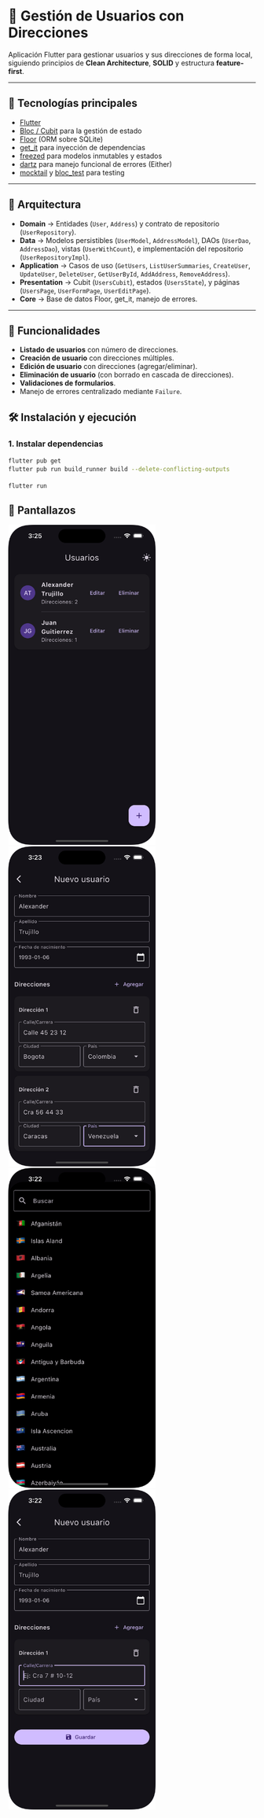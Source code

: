# 👥 Gestión de Usuarios con Direcciones

Aplicación Flutter para gestionar usuarios y sus direcciones de forma local, siguiendo principios de **Clean Architecture**, **SOLID** y estructura **feature-first**.

---

## 🚀 Tecnologías principales

- [Flutter](https://flutter.dev/)
- [Bloc / Cubit](https://pub.dev/packages/flutter_bloc) para la gestión de estado
- [Floor](https://pub.dev/packages/floor) (ORM sobre SQLite)
- [get_it](https://pub.dev/packages/get_it) para inyección de dependencias
- [freezed](https://pub.dev/packages/freezed) para modelos inmutables y estados
- [dartz](https://pub.dev/packages/dartz) para manejo funcional de errores (Either)
- [mocktail](https://pub.dev/packages/mocktail) y [bloc_test](https://pub.dev/packages/bloc_test) para testing

---

## 📑 Arquitectura

- **Domain** → Entidades (`User`, `Address`) y contrato de repositorio (`UserRepository`).
- **Data** → Modelos persistibles (`UserModel`, `AddressModel`), DAOs (`UserDao`, `AddressDao`), vistas (`UserWithCount`), e implementación del repositorio (`UserRepositoryImpl`).
- **Application** → Casos de uso (`GetUsers`, `ListUserSummaries`, `CreateUser`, `UpdateUser`, `DeleteUser`, `GetUserById`, `AddAddress`, `RemoveAddress`).
- **Presentation** → Cubit (`UsersCubit`), estados (`UsersState`), y páginas (`UsersPage`, `UserFormPage`, `UserEditPage`).
- **Core** → Base de datos Floor, get_it, manejo de errores.

---

## 🧩 Funcionalidades

- **Listado de usuarios** con número de direcciones.
- **Creación de usuario** con direcciones múltiples.
- **Edición de usuario** con direcciones (agregar/eliminar).
- **Eliminación de usuario** (con borrado en cascada de direcciones).
- **Validaciones de formularios**.
- Manejo de errores centralizado mediante `Failure`.


## 🛠️ Instalación y ejecución

### 1. Instalar dependencias
```bash
flutter pub get
flutter pub run build_runner build --delete-conflicting-outputs

flutter run
```
## 🧩 Pantallazos

<img src="https://raw.githubusercontent.com/megahertzon/usuarios_direcciones/e854b35a40fddbdbbb977fb3a243a0bdc7154379/assets/screenshots/s1.png" width="300"/>

<img src="https://raw.githubusercontent.com/megahertzon/usuarios_direcciones/e854b35a40fddbdbbb977fb3a243a0bdc7154379/assets/screenshots/s2.png" width="300"/>

<img src="https://raw.githubusercontent.com/megahertzon/usuarios_direcciones/e854b35a40fddbdbbb977fb3a243a0bdc7154379/assets/screenshots/s3.png" width="300"/>

<img src="https://raw.githubusercontent.com/megahertzon/usuarios_direcciones/e854b35a40fddbdbbb977fb3a243a0bdc7154379/assets/screenshots/s4.png" width="300"/>